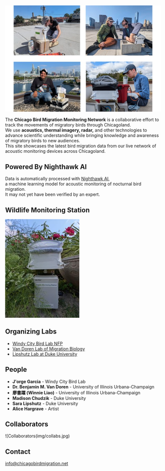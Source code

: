 ![Bird Migration](img/birdmigration.jpg)

The **Chicago Bird Migration Monitoring Network** is a collaborative effort to track the movements of migratory birds through Chicagoland.  
We use **acoustics, thermal imagery, radar,** and other technologies to advance scientific understanding while bringing knowledge and awareness of migratory birds to new audiences.  
This site showcases the latest bird migration data from our live network of acoustic monitoring devices across Chicagoland.

## Powered By Nighthawk AI

Data is automatically processed with [Nighthawk AI](https://www.migrationbiology.org/software),  
a machine learning model for acoustic monitoring of nocturnal bird migration.  
It may not yet have been verified by an expert.

## Wildlife Monitoring Station

![Station](img/station.jpg)

## Organizing Labs

- [Windy City Bird Lab NFP](http://windycitybirdlab.org)
- [Van Doren Lab of Migration Biology](https://migrationbiology.org/)
- [Lipshutz Lab at Duke University](https://saralipshutz.wordpress.com/)

## People

- **J'orge Garcia** - Windy City Bird Lab
- **Dr. Benjamin M. Van Doren** - University of Illinois Urbana-Champaign
- **廖書躍 (Winnie Liao)** - University of Illinois Urbana-Champaign
- **Madison Chudzik** - Duke University
- **Sara Lipshutz** - Duke University
- **Alice Hargrave** - Artist

## Collaborators

![Collaborators(img/collabs.jpg)

## Contact

info@chicagobirdmigration.net
